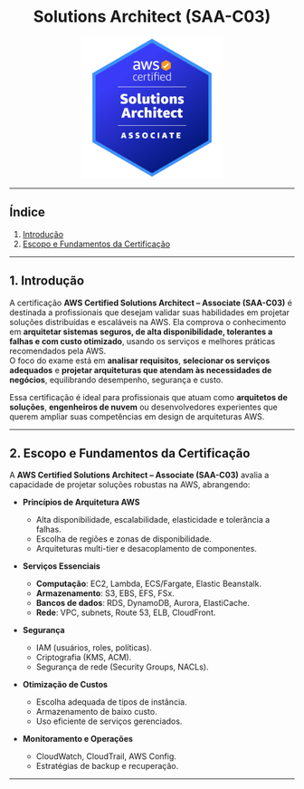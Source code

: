 <h1 align=center> Solutions Architect (SAA-C03) </h1>

<div align=center>
    <img width=250px src="./../../assets/aws-exam/saa.png">
</div>

---

## Índice
1. [Introdução](#1-introdução)  
2. [Escopo e Fundamentos da Certificação](#2-escopo-e-fundamentos-da-certificação)  

---

## 1. Introdução

A certificação **AWS Certified Solutions Architect – Associate (SAA-C03)** é destinada a profissionais que desejam validar suas habilidades em projetar soluções distribuídas e escaláveis na AWS. Ela comprova o conhecimento em **arquitetar sistemas seguros, de alta disponibilidade, tolerantes a falhas e com custo otimizado**, usando os serviços e melhores práticas recomendados pela AWS.  
O foco do exame está em **analisar requisitos**, **selecionar os serviços adequados** e **projetar arquiteturas que atendam às necessidades de negócios**, equilibrando desempenho, segurança e custo.

Essa certificação é ideal para profissionais que atuam como **arquitetos de soluções**, **engenheiros de nuvem** ou desenvolvedores experientes que querem ampliar suas competências em design de arquiteturas AWS.

---

## 2. Escopo e Fundamentos da Certificação

A **AWS Certified Solutions Architect – Associate (SAA-C03)** avalia a capacidade de projetar soluções robustas na AWS, abrangendo:

* **Princípios de Arquitetura AWS**
  - Alta disponibilidade, escalabilidade, elasticidade e tolerância a falhas.
  - Escolha de regiões e zonas de disponibilidade.
  - Arquiteturas multi-tier e desacoplamento de componentes.

* **Serviços Essenciais**
  - **Computação**: EC2, Lambda, ECS/Fargate, Elastic Beanstalk.
  - **Armazenamento**: S3, EBS, EFS, FSx.
  - **Bancos de dados**: RDS, DynamoDB, Aurora, ElastiCache.
  - **Rede**: VPC, subnets, Route 53, ELB, CloudFront.

* **Segurança**
  - IAM (usuários, roles, políticas).
  - Criptografia (KMS, ACM).
  - Segurança de rede (Security Groups, NACLs).

* **Otimização de Custos**
  - Escolha adequada de tipos de instância.
  - Armazenamento de baixo custo.
  - Uso eficiente de serviços gerenciados.

* **Monitoramento e Operações**
  - CloudWatch, CloudTrail, AWS Config.
  - Estratégias de backup e recuperação.

---
